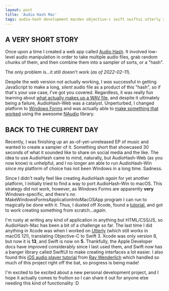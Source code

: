 ```yaml
---
layout: post
title: 'Audio Hash Mac'
tags: audio-hash development macdev objective-c swift swiftui utterly xcode
---
```


## A VERY SHORT STORY

Once upon a time I created a web app called [Audio Hash](https://neb.host/audiohash). It involved low-level audio manipulation in order to take multiple audio files, grab random chunks of them, and then combine them into a sampler of sorts, or a "hash".

The only problem is...it still doesn't work (_as of 2022-02-11_).

<!--more-->

Despite the web version not actually working, I _was_ successful in getting JavaScript to make a long, _silent_ audio file as a product of this "hash", so if that's your use case, I've got you covered. Regardless, it was really fun learning about [what actually makes up a WAV file](https://github.com/michaelchadwick/audiohash-web/blob/master/assets/js/app/audiohash.js#L95-L129), and despite it ultimately being a failure, AudioHash-Web was a catalyst. Unperturbed, I changed platform to [Windows Forms](https://docs.microsoft.com/en-us/previous-versions/visualstudio/visual-studio-2010/ms229601(v=vs.100)) and was actually able to [make something that worked](https://github.com/michaelchadwick/audiohash-win) using the awesome [NAudio](https://github.com/naudio/NAudio) library.

## BACK TO THE CURRENT DAY

Recently, I was finishing up an as-of-yet-unreleased EP of music and wanted to create a sampler of it. Something short that showcased 30 seconds of what it sounded like to share on social media and the like. The idea to use AudioHash came to mind, naturally, but AudioHash-Web (as you now know) is unhelpful, and I no longer am able to run AudioHash-Win since my platform of choice has not been Windows in a long time. Sadness.

Since I didn't really feel like creating AudioHash _again_ for yet another platform, I initially tried to find a way to port AudioHash-Win to macOS. This strategy did not work, however, as Windows Forms are apparently **very** Windows-specific, and there's no MakeWindowsFormsApplicationIntoMacOSApp program I can run to magically be done with it. Thus, I dusted off Xcode, found a [tutorial](https://developer.apple.com/tutorials/swiftui/), and got to work creating something from scratch..._again_.

I'm rusty at writing any kind of application in anything but HTML/CSS/JS, so AudioHash-Mac has been a bit of a challenge so far. The last time I did anything in Xcode was when I worked on [Utterly](https://github.com/michaelchadwick/utterly) (which still works in macOS 12!), translating Objective-C to Swift 3. Xcode was only version 8, but now it is **13**, and Swift is now on **5**. Thankfully, the Apple Developer docs have improved considerably since I last used them, and Swift now has a banger library called SwiftUI to make creating interfaces a lot easier. I also found this [iOS audio player tutorial](https://www.raywenderlich.com/21672160-avaudioengine-tutorial-for-ios-getting-started) from [Ray Wenderlich](https://raywenderlich.com) which handled so much of this project right off the bat, so progress is being made!

I'm excited to be excited about a new personal development project, and I hope it actually comes to fruition so I can share it out for anyone else needing this kind of functionality :D
